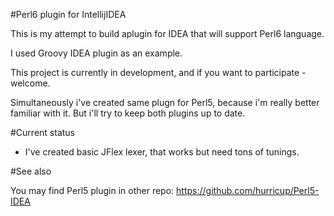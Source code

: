 #Perl6 plugin for IntellijIDEA

This is my attempt to build aplugin for IDEA that will support Perl6 language.

I used Groovy IDEA plugin as an example. 

This project is currently in development, and if you want to participate - welcome.

Simultaneously i've created same plugn for Perl5, because i'm really better familiar with it. But i'll try to keep both plugins up to date.

#Current status

* I've created basic JFlex lexer, that works but need tons of tunings.

#See also

You may find Perl5 plugin in other repo: https://github.com/hurricup/Perl5-IDEA
